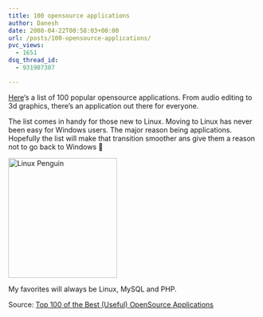 ```yaml
---
title: 100 opensource applications
author: Danesh
date: 2008-04-22T00:58:03+00:00
url: /posts/100-opensource-applications/
pvc_views:
  - 1651
dsq_thread_id:
  - 931907307

---
```

[Here][1]&#8216;s a list of 100 popular opensource applications. From audio editing to 3d graphics, there&#8217;s an application out there for everyone.

The list comes in handy for those new to Linux. Moving to Linux has never been easy for Windows users. The major reason being applications. Hopefully the list will make that transition smoother ans give them a reason not to go back to Windows 🙂

<img loading="lazy" class="alignnone size-full wp-image-522" title="Linux Penguin" src="/wp-content/uploads/2008/04/2432112387_6fdaab615a_m1.jpg" alt="Linux Penguin" width="218" height="240" /> 

My favorites will always be Linux, MySQL and PHP.

Source: [Top 100 of the Best (Useful) OpenSource Applications][2]

 [1]: http://ubuntulinuxhelp.com/top-100-of-the-best-useful-opensource-applications/
 [2]: https://digital.com/blog/open-source-business/